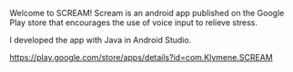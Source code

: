 Welcome to SCREAM!
Scream is an android app published on the Google Play store that encourages the use of voice input to relieve stress. 

I developed the app with Java in Android Studio. 


https://play.google.com/store/apps/details?id=com.Klymene.SCREAM
